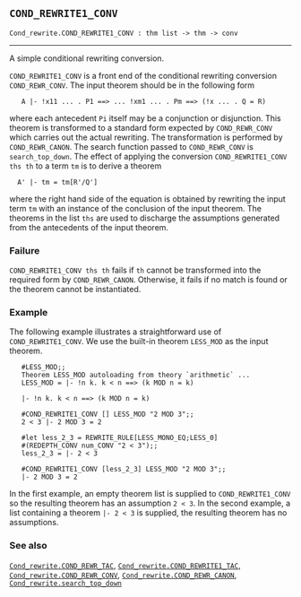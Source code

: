 ## `COND_REWRITE1_CONV`

``` hol4
Cond_rewrite.COND_REWRITE1_CONV : thm list -> thm -> conv
```

------------------------------------------------------------------------

A simple conditional rewriting conversion.

`COND_REWRITE1_CONV` is a front end of the conditional rewriting
conversion `COND_REWR_CONV`. The input theorem should be in the
following form

``` hol4
   A |- !x11 ... . P1 ==> ... !xm1 ... . Pm ==> (!x ... . Q = R)
```

where each antecedent `Pi` itself may be a conjunction or disjunction.
This theorem is transformed to a standard form expected by
`COND_REWR_CONV` which carries out the actual rewriting. The
transformation is performed by `COND_REWR_CANON`. The search function
passed to `COND_REWR_CONV` is `search_top_down`. The effect of applying
the conversion `COND_REWRITE1_CONV ths th` to a term `tm` is to derive a
theorem

``` hol4
  A' |- tm = tm[R'/Q']
```

where the right hand side of the equation is obtained by rewriting the
input term `tm` with an instance of the conclusion of the input theorem.
The theorems in the list `ths` are used to discharge the assumptions
generated from the antecedents of the input theorem.

### Failure

`COND_REWRITE1_CONV ths th` fails if `th` cannot be transformed into the
required form by `COND_REWR_CANON`. Otherwise, it fails if no match is
found or the theorem cannot be instantiated.

### Example

The following example illustrates a straightforward use of
`COND_REWRITE1_CONV`. We use the built-in theorem `LESS_MOD` as the
input theorem.

``` hol4
   #LESS_MOD;;
   Theorem LESS_MOD autoloading from theory `arithmetic` ...
   LESS_MOD = |- !n k. k < n ==> (k MOD n = k)

   |- !n k. k < n ==> (k MOD n = k)

   #COND_REWRITE1_CONV [] LESS_MOD "2 MOD 3";;
   2 < 3 |- 2 MOD 3 = 2

   #let less_2_3 = REWRITE_RULE[LESS_MONO_EQ;LESS_0]
   #(REDEPTH_CONV num_CONV "2 < 3");;
   less_2_3 = |- 2 < 3

   #COND_REWRITE1_CONV [less_2_3] LESS_MOD "2 MOD 3";;
   |- 2 MOD 3 = 2
```

In the first example, an empty theorem list is supplied to
`COND_REWRITE1_CONV` so the resulting theorem has an assumption `2 < 3`.
In the second example, a list containing a theorem `|- 2 < 3` is
supplied, the resulting theorem has no assumptions.

### See also

[`Cond_rewrite.COND_REWR_TAC`](#Cond_rewrite.COND_REWR_TAC),
[`Cond_rewrite.COND_REWRITE1_TAC`](#Cond_rewrite.COND_REWRITE1_TAC),
[`Cond_rewrite.COND_REWR_CONV`](#Cond_rewrite.COND_REWR_CONV),
[`Cond_rewrite.COND_REWR_CANON`](#Cond_rewrite.COND_REWR_CANON),
[`Cond_rewrite.search_top_down`](#Cond_rewrite.search_top_down)
